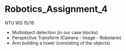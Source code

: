 # Robotics_Assignment_4
NTU WS 15/16

- Multiobject detection (in our case blocks)
- Perspective Transform (Camera - Image - Robotarm)
- Arm building a tower (consisting of the objects)
